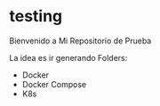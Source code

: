 # testing

Bienvenido a Mi Repositorio de Prueba

La idea es ir generando Folders:
* Docker
* Docker Compose
* K8s
